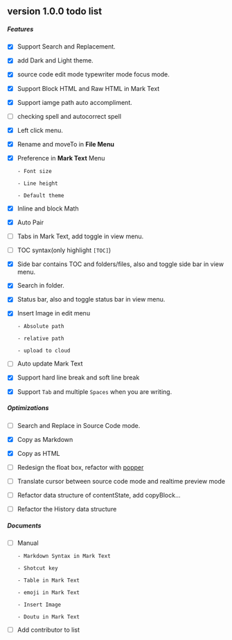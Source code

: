 ## version 1.0.0 todo list

##### Features

- [x] Support Search and Replacement.

- [x] add Dark and Light theme.

- [x] source code edit mode typewriter mode focus mode.

- [x] Support Block HTML and Raw HTML in Mark Text

- [x] Support iamge path auto accompliment.

- [ ] checking spell and autocorrect spell

- [x] Left click menu.

- [x] Rename and moveTo in **File Menu**

- [x] Preference in **Mark Text** Menu

      - Font size

      - Line height

      - Default theme

- [x] Inline and block Math

- [x] Auto Pair

- [ ] Tabs in Mark Text, add toggle in view menu.

- [ ] TOC syntax(only highlight `[TOC]`)

- [x] Side bar contains TOC and folders/files, also and toggle side bar in view menu.

- [x] Search in folder.

- [x] Status bar, also and toggle status bar in view menu.

- [x] Insert Image in edit menu

      - Absolute path

      - relative path

      - upload to cloud

- [ ] Auto update Mark Text

- [x] Support hard line break and soft line break

- [x] Support `Tab` and multiple `Spaces` when you are writing.

##### Optimizations

- [ ] Search and Replace in Source Code mode.

- [x] Copy as Markdown

- [x] Copy as HTML

- [ ] Redesign the float box, refactor with [popper](https://github.com/FezVrasta/popper.js)

- [ ] Translate cursor between source code mode and realtime preview mode

- [ ] Refactor data structure of contentState, add copyBlock...

- [ ] Refactor the History data structure

##### Documents

- [ ] Manual

      - Markdown Syntax in Mark Text

      - Shotcut key

      - Table in Mark Text

      - emoji in Mark Text

      - Insert Image

      - Doutu in Mark Text

- [ ] Add contributor to list
